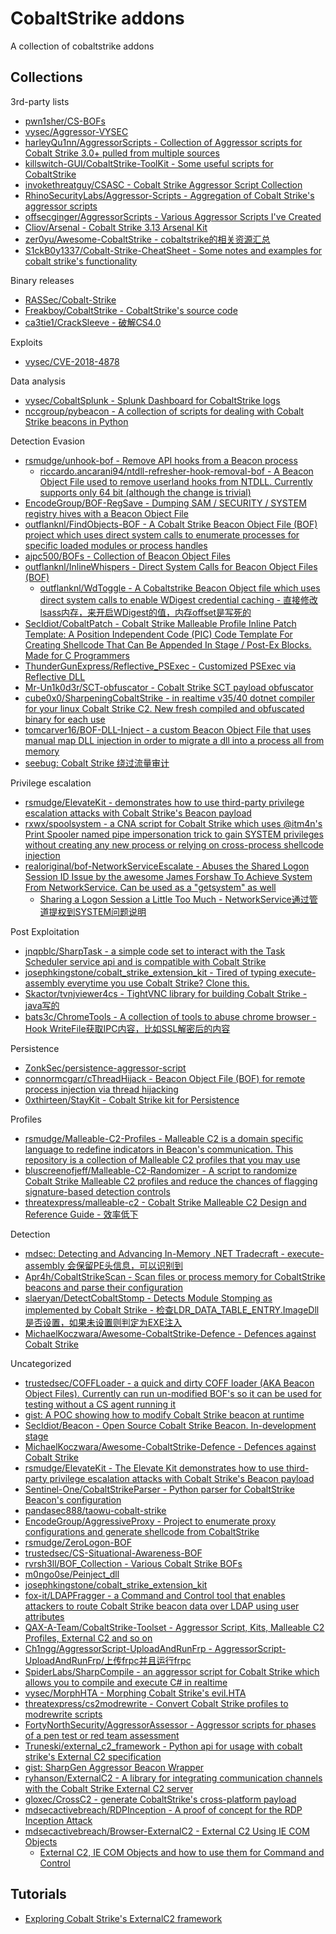 # CobaltStrike addons

A collection of cobaltstrike addons

## Collections

3rd-party lists

* [pwn1sher/CS-BOFs](https://github.com/pwn1sher/CS-BOFs)
* [vysec/Aggressor-VYSEC](https://github.com/vysec/Aggressor-VYSEC)
* [harleyQu1nn/AggressorScripts - Collection of Aggressor scripts for Cobalt Strike 3.0+ pulled from multiple sources](https://github.com/harleyQu1nn/AggressorScripts)
* [killswitch-GUI/CobaltStrike-ToolKit - Some useful scripts for CobaltStrike](https://github.com/killswitch-GUI/CobaltStrike-ToolKit)
* [invokethreatguy/CSASC - Cobalt Strike Aggressor Script Collection](https://github.com/invokethreatguy/CSASC)
* [RhinoSecurityLabs/Aggressor-Scripts - Aggregation of Cobalt Strike's aggressor scripts](https://github.com/RhinoSecurityLabs/Aggressor-Scripts)
* [offsecginger/AggressorScripts - Various Aggressor Scripts I've Created](https://github.com/offsecginger/AggressorScripts)
* [Cliov/Arsenal - Cobalt Strike 3.13 Arsenal Kit](https://github.com/Cliov/Arsenal)
* [zer0yu/Awesome-CobaltStrike - cobaltstrike的相关资源汇总](https://github.com/zer0yu/Awesome-CobaltStrike)
* [S1ckB0y1337/Cobalt-Strike-CheatSheet - Some notes and examples for cobalt strike's functionality](https://github.com/S1ckB0y1337/Cobalt-Strike-CheatSheet)

Binary releases

* [RASSec/Cobalt-Strike](https://github.com/RASSec/Cobalt-Strike)
* [Freakboy/CobaltStrike - CobaltStrike's source code](https://github.com/Freakboy/CobaltStrike)
* [ca3tie1/CrackSleeve - 破解CS4.0](https://github.com/ca3tie1/CrackSleeve)

Exploits

* [vysec/CVE-2018-4878](https://github.com/vysec/CVE-2018-4878)

Data analysis

* [vysec/CobaltSplunk - Splunk Dashboard for CobaltStrike logs](https://github.com/vysec/CobaltSplunk)
* [nccgroup/pybeacon - A collection of scripts for dealing with Cobalt Strike beacons in Python](https://github.com/nccgroup/pybeacon)

Detection Evasion

* [rsmudge/unhook-bof - Remove API hooks from a Beacon process](https://github.com/rsmudge/unhook-bof)
  * [riccardo.ancarani94/ntdll-refresher-hook-removal-bof - A Beacon Object File used to remove userland hooks from NTDLL. Currently supports only 64 bit (although the change is trivial)](https://gitlab.com/riccardo.ancarani94/ntdll-refresher-hook-removal-bof)
* [EncodeGroup/BOF-RegSave - Dumping SAM / SECURITY / SYSTEM registry hives with a Beacon Object File](https://github.com/EncodeGroup/BOF-RegSave)
* [outflanknl/FindObjects-BOF - A Cobalt Strike Beacon Object File (BOF) project which uses direct system calls to enumerate processes for specific loaded modules or process handles](https://github.com/outflanknl/FindObjects-BOF)
* [ajpc500/BOFs - Collection of Beacon Object Files](https://github.com/ajpc500/BOFs)
* [outflanknl/InlineWhispers - Direct System Calls for Beacon Object Files (BOF)](https://github.com/outflanknl/InlineWhispers)
  * [outflanknl/WdToggle - A Cobaltstrike Beacon Object file which uses direct system calls to enable WDigest credential caching - 直接修改lsass内存，来开启WDigest的值，内存offset是写死的](https://github.com/outflanknl/WdToggle)
* [SecIdiot/CobaltPatch - Cobalt Strike Malleable Profile Inline Patch Template: A Position Independent Code (PIC) Code Template For Creating Shellcode That Can Be Appended In Stage / Post-Ex Blocks. Made for C Programmers](https://github.com/SecIdiot/CobaltPatch)
* [ThunderGunExpress/Reflective_PSExec - Customized PSExec via Reflective DLL](https://github.com/ThunderGunExpress/Reflective_PSExec)
* [Mr-Un1k0d3r/SCT-obfuscator - Cobalt Strike SCT payload obfuscator](https://github.com/Mr-Un1k0d3r/SCT-obfuscator)
* [cube0x0/SharpeningCobaltStrike - in realtime v35/40 dotnet compiler for your linux Cobalt Strike C2. New fresh compiled and obfuscated binary for each use](https://github.com/cube0x0/SharpeningCobaltStrike)
* [tomcarver16/BOF-DLL-Inject - a custom Beacon Object File that uses manual map DLL injection in order to migrate a dll into a process all from memory](https://github.com/tomcarver16/BOF-DLL-Inject)
* [seebug: Cobalt Strike 绕过流量审计](https://paper.seebug.org/1349/)

Privilege escalation

* [rsmudge/ElevateKit - demonstrates how to use third-party privilege escalation attacks with Cobalt Strike's Beacon payload](https://github.com/rsmudge/ElevateKit)
* [rxwx/spoolsystem - a CNA script for Cobalt Strike which uses @itm4n's Print Spooler named pipe impersonation trick to gain SYSTEM privileges without creating any new process or relying on cross-process shellcode injection](https://github.com/rxwx/spoolsystem)
* [realoriginal/bof-NetworkServiceEscalate - Abuses the Shared Logon Session ID Issue by the awesome James Forshaw To Achieve System From NetworkService. Can be used as a "getsystem" as well](https://github.com/realoriginal/bof-NetworkServiceEscalate)
  * [Sharing a Logon Session a Little Too Much - NetworkService通过管道提权到SYSTEM问题说明](https://www.tiraniddo.dev/2020/04/sharing-logon-session-little-too-much.html)

Post Exploitation

* [jnqpblc/SharpTask - a simple code set to interact with the Task Scheduler service api and is compatible with Cobalt Strike](https://github.com/jnqpblc/SharpTask)
* [josephkingstone/cobalt_strike_extension_kit - Tired of typing execute-assembly everytime you use Cobalt Strike? Clone this.](https://github.com/josephkingstone/cobalt_strike_extension_kit)
* [Skactor/tvnjviewer4cs - TightVNC library for building Cobalt Strike - java写的](https://github.com/Skactor/tvnjviewer4cs)
* [bats3c/ChromeTools - A collection of tools to abuse chrome browser - Hook WriteFile获取IPC内容，比如SSL解密后的内容](https://github.com/bats3c/ChromeTools)

Persistence

* [ZonkSec/persistence-aggressor-script](https://github.com/ZonkSec/persistence-aggressor-script)
* [connormcgarr/cThreadHijack - Beacon Object File (BOF) for remote process injection via thread hijacking](https://github.com/connormcgarr/cThreadHijack)
* [0xthirteen/StayKit - Cobalt Strike kit for Persistence](https://github.com/0xthirteen/StayKit)

Profiles

* [rsmudge/Malleable-C2-Profiles - Malleable C2 is a domain specific language to redefine indicators in Beacon's communication. This repository is a collection of Malleable C2 profiles that you may use](https://github.com/rsmudge/Malleable-C2-Profiles)
* [bluscreenofjeff/Malleable-C2-Randomizer - A script to randomize Cobalt Strike Malleable C2 profiles and reduce the chances of flagging signature-based detection controls](https://github.com/bluscreenofjeff/Malleable-C2-Randomizer)
* [threatexpress/malleable-c2 - Cobalt Strike Malleable C2 Design and Reference Guide - 效率低下](https://github.com/threatexpress/malleable-c2)

Detection

* [mdsec: Detecting and Advancing In-Memory .NET Tradecraft - execute-assembly 会保留PE头信息，可以识别到](https://www.mdsec.co.uk/2020/06/detecting-and-advancing-in-memory-net-tradecraft/)
* [Apr4h/CobaltStrikeScan - Scan files or process memory for CobaltStrike beacons and parse their configuration](https://github.com/Apr4h/CobaltStrikeScan)
* [slaeryan/DetectCobaltStomp - Detects Module Stomping as implemented by Cobalt Strike - 检查LDR_DATA_TABLE_ENTRY.ImageDll是否设置，如果未设置则判定为EXE注入](https://github.com/slaeryan/DetectCobaltStomp)
* [MichaelKoczwara/Awesome-CobaltStrike-Defence - Defences against Cobalt Strike](https://github.com/MichaelKoczwara/Awesome-CobaltStrike-Defence)

Uncategorized

* [trustedsec/COFFLoader - a quick and dirty COFF loader (AKA Beacon Object Files). Currently can run un-modified BOF's so it can be used for testing without a CS agent running it](https://github.com/trustedsec/COFFLoader)
* [gist: A POC showing how to modify Cobalt Strike beacon at runtime](https://gist.github.com/xpn/6c40d620607e97c2a09c70032d32d278)
* [SecIdiot/Beacon - Open Source Cobalt Strike Beacon. In-development stage](https://github.com/SecIdiot/Beacon)
* [MichaelKoczwara/Awesome-CobaltStrike-Defence - Defences against Cobalt Strike](https://github.com/MichaelKoczwara/Awesome-CobaltStrike-Defence)
* [rsmudge/ElevateKit - The Elevate Kit demonstrates how to use third-party privilege escalation attacks with Cobalt Strike's Beacon payload](https://github.com/rsmudge/ElevateKit)
* [Sentinel-One/CobaltStrikeParser - Python parser for CobaltStrike Beacon's configuration](https://github.com/Sentinel-One/CobaltStrikeParser)
* [pandasec888/taowu-cobalt-strike](https://github.com/pandasec888/taowu-cobalt-strike)
* [EncodeGroup/AggressiveProxy - Project to enumerate proxy configurations and generate shellcode from CobaltStrike](https://github.com/EncodeGroup/AggressiveProxy)
* [rsmudge/ZeroLogon-BOF](https://github.com/rsmudge/ZeroLogon-BOF)
* [trustedsec/CS-Situational-Awareness-BOF](https://github.com/trustedsec/CS-Situational-Awareness-BOF)
* [rvrsh3ll/BOF_Collection - Various Cobalt Strike BOFs](https://github.com/rvrsh3ll/BOF_Collection)
* [m0ngo0se/Peinject_dll](https://github.com/m0ngo0se/Peinject_dll)
* [josephkingstone/cobalt_strike_extension_kit](https://github.com/josephkingstone/cobalt_strike_extension_kit)
* [fox-it/LDAPFragger - a Command and Control tool that enables attackers to route Cobalt Strike beacon data over LDAP using user attributes](https://github.com/fox-it/LDAPFragger)
* [QAX-A-Team/CobaltStrike-Toolset - Aggressor Script, Kits, Malleable C2 Profiles, External C2 and so on](https://github.com/QAX-A-Team/CobaltStrike-Toolset)
* [Ch1ngg/AggressorScript-UploadAndRunFrp - AggressorScript-UploadAndRunFrp/上传frpc并且运行frpc](https://github.com/Ch1ngg/AggressorScript-UploadAndRunFrp)
* [SpiderLabs/SharpCompile - an aggressor script for Cobalt Strike which allows you to compile and execute C# in realtime](https://github.com/SpiderLabs/SharpCompile)
* [vysec/MorphHTA - Morphing Cobalt Strike's evil.HTA](https://github.com/vysec/MorphHTA)
* [threatexpress/cs2modrewrite - Convert Cobalt Strike profiles to modrewrite scripts](https://github.com/threatexpress/cs2modrewrite)
* [FortyNorthSecurity/AggressorAssessor - Aggressor scripts for phases of a pen test or red team assessment](https://github.com/FortyNorthSecurity/AggressorAssessor)
* [Truneski/external_c2_framework - Python api for usage with cobalt strike's External C2 specification](https://github.com/Truneski/external_c2_framework)
* [gist: SharpGen Aggressor Beacon Wrapper](https://gist.github.com/dtmsecurity/051cd24658ec22e6e916047936578a27)
* [ryhanson/ExternalC2 - A library for integrating communication channels with the Cobalt Strike External C2 server](https://github.com/ryhanson/ExternalC2)
* [gloxec/CrossC2 - generate CobaltStrike's cross-platform payload](https://github.com/gloxec/CrossC2)
* [mdsecactivebreach/RDPInception - A proof of concept for the RDP Inception Attack](https://github.com/mdsecactivebreach/RDPInception)
* [mdsecactivebreach/Browser-ExternalC2 - External C2 Using IE COM Objects](https://github.com/mdsecactivebreach/Browser-ExternalC2)
  * [External C2, IE COM Objects and how to use them for Command and Control](https://www.mdsec.co.uk/2019/02/external-c2-ie-com-objects-and-how-to-use-them-for-command-and-control/)

## Tutorials

* [Exploring Cobalt Strike's ExternalC2 framework](https://blog.xpnsec.com/exploring-cobalt-strikes-externalc2-framework/)




